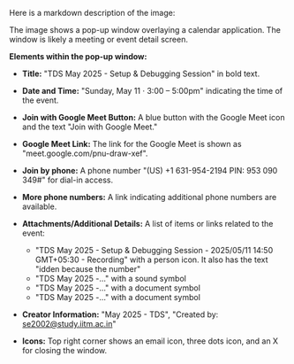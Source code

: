 Here is a markdown description of the image:

The image shows a pop-up window overlaying a calendar application. The window is likely a meeting or event detail screen.

**Elements within the pop-up window:**

*   **Title:** "TDS May 2025 - Setup & Debugging Session" in bold text.
*   **Date and Time:** "Sunday, May 11 · 3:00 – 5:00pm" indicating the time of the event.
*   **Join with Google Meet Button:** A blue button with the Google Meet icon and the text "Join with Google Meet."
*   **Google Meet Link:** The link for the Google Meet is shown as "meet.google.com/pnu-draw-xef".
*   **Join by phone:** A phone number "(US) +1 631-954-2194 PIN: 953 090 349#" for dial-in access.
*   **More phone numbers:** A link indicating additional phone numbers are available.
*   **Attachments/Additional Details:** A list of items or links related to the event:
    *   "TDS May 2025 - Setup & Debugging Session - 2025/05/11 14:50 GMT+05:30 - Recording" with a person icon. It also has the text "idden because the number"
    *   "TDS May 2025 -..." with a sound symbol
    *   "TDS May 2025 -..." with a document symbol
    *   "TDS May 2025 -..." with a document symbol

*   **Creator Information:** "May 2025 - TDS", "Created by: se2002@study.iitm.ac.in"
*   **Icons:** Top right corner shows an email icon, three dots icon, and an X for closing the window.
